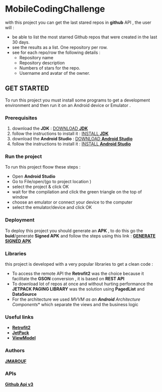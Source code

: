 # MobileCodingChallenge
 with this project you can get the last stared repos in **github** API , the  user  will : 
   - be able to list the most starred Github repos that were created in the last 30 days.
   - see the results as a list. One repository per row.
   - see for each repo/row the following details :
      - Repository name
      - Repository description
      - Numbers of stars for the repo.
      - Username and avatar of the owner.
      
## **GET STARTED**

 To run this project you must install some programs to get a development environment and then run it on an Android device or Emulator .
 
### Prerequisites

   1) download the **JDK** : [DOWNLOAD **JDK**](https://www.oracle.com/technetwork/java/javase/downloads/index.html)
   2) follow the  instructions to install it  : [INSTALL **JDK**](https://docs.oracle.com/en/java/javase/11/install/overview-jdk-installation.html#GUID-8677A77F-231A-40F7-98B9-1FD0B48C346A)
   3) download the **Android Studio** : [DOWNLOAD **Android Studio**](https://developer.android.com/studio/)
   4) follow the  instructions to install it  : [INSTALL **Android Studio**](https://developer.android.com/studio/install)
   


### Run the project 
  To run this project floow these steps :
   - Open **Android Studio**
   - Go to File/open/(go to  project location )
   - select the project & click OK
   - wait for the compilation and click the green triangle on the top of window 
   - choose an emulator or connect your device to the computer 
   - select the emulator/device and click OK  
   
### Deployment
  To deploy this project you should generate an **APK** , to do this go the **buid**/generate **Signed APK** and follow the steps using this link : 
  [**GENERATE SIGNED APK**](https://abhiandroid.com/androidstudio/generate-signed-apk-android-studio.html)
  
   
### Libraries
  this project is developed with a very popular libraries to get a clean code :
   - To access the remote API the **Retrofit2** was the choice because it facilitate the **GSON** conversion , it is based on **REST API**
   - To download lot of repos at once and without  hurting performance the **JETPACK PAGING LIBRARY** was the solution using **PagedList** and **DataSource** 
   - For the architecture we used **MVVM* as an **Android** Architecture Components** which separate the views and the business logic 

### Useful links 
 - [**Retrofit2**](https://square.github.io/retrofit/)
 - [**JetPack**](https://developer.android.com/topic/libraries/architecture/paging/)
 - [**ViewModel**](https://developer.android.com/topic/libraries/architecture/viewmodel)
 
### Authors 
 [**JMAROUF**](https://github.com/JMAROUF)
 
### APIs
 [**Github Api v3**](https://developer.github.com/v3/)

   
